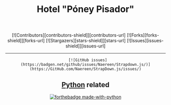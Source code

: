 
<br />

<header align="center">
  
  <h1 align="center">Hotel "Póney Pisador"</h1>
   
</header>
<section align="center">
  [![Contributors][contributors-shield]][contributors-url]
  [![Forks][forks-shield]][forks-url]
  [![Stargazers][stars-shield]][stars-url]
  [![Issues][issues-shield]][issues-url]

  ----
      [![GitHub issues](https://badgen.net/github/issues/Naereen/Strapdown.js/)](https://GitHub.com/Naereen/StrapDown.js/issues/)

## [Python](https://www.python.org/) related
[![forthebadge made-with-python](http://ForTheBadge.com/images/badges/made-with-python.svg)](https://www.python.org/)

  

</section>

```markdown
```
